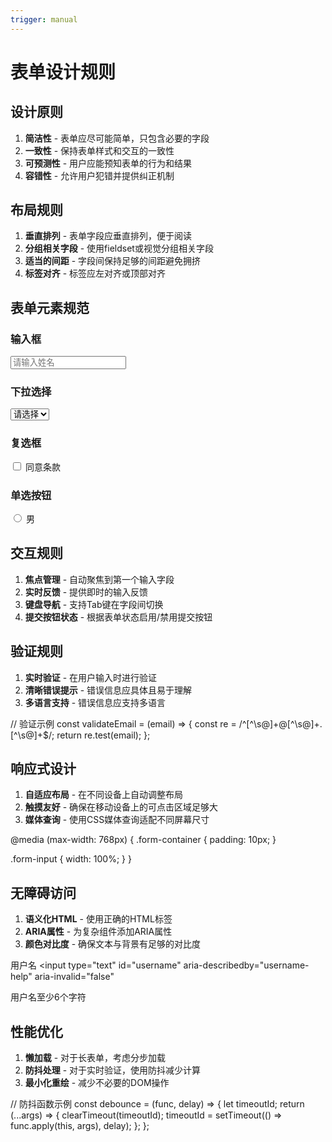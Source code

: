 ```yaml
---
trigger: manual
---
```

# 表单设计规则

## 设计原则

1. **简洁性** - 表单应尽可能简单，只包含必要的字段
2. **一致性** - 保持表单样式和交互的一致性
3. **可预测性** - 用户应能预知表单的行为和结果
4. **容错性** - 允许用户犯错并提供纠正机制

## 布局规则

1. **垂直排列** - 表单字段应垂直排列，便于阅读
2. **分组相关字段** - 使用fieldset或视觉分组相关字段
3. **适当的间距** - 字段间保持足够的间距避免拥挤
4. **标签对齐** - 标签应左对齐或顶部对齐

## 表单元素规范

### 输入框
<input type="text" class="form-input" placeholder="请输入姓名">

### 下拉选择
<select class="form-select">
  <option value="">请选择</option>
  <option value="option1">选项1</option>
</select>

### 复选框
<label class="checkbox-label">
  <input type="checkbox" class="form-checkbox">
  <span class="checkmark"></span>
  同意条款
</label>

### 单选按钮
<label class="radio-label">
  <input type="radio" name="gender" class="form-radio">
  <span class="radiomark"></span>
  男
</label>

## 交互规则

1. **焦点管理** - 自动聚焦到第一个输入字段
2. **实时反馈** - 提供即时的输入反馈
3. **键盘导航** - 支持Tab键在字段间切换
4. **提交按钮状态** - 根据表单状态启用/禁用提交按钮

## 验证规则

1. **实时验证** - 在用户输入时进行验证
2. **清晰错误提示** - 错误信息应具体且易于理解
3. **多语言支持** - 错误信息应支持多语言

// 验证示例
const validateEmail = (email) => {
  const re = /^[^\s@]+@[^\s@]+\.[^\s@]+$/;
  return re.test(email);
};

## 响应式设计

1. **自适应布局** - 在不同设备上自动调整布局
2. **触摸友好** - 确保在移动设备上的可点击区域足够大
3. **媒体查询** - 使用CSS媒体查询适配不同屏幕尺寸

@media (max-width: 768px) {
  .form-container {
    padding: 10px;
  }
  
  .form-input {
    width: 100%;
  }
}

## 无障碍访问

1. **语义化HTML** - 使用正确的HTML标签
2. **ARIA属性** - 为复杂组件添加ARIA属性
3. **颜色对比度** - 确保文本与背景有足够的对比度

<label for="username">用户名</label>
<input 
  type="text" 
  id="username" 
  aria-describedby="username-help"
  aria-invalid="false"
>
<div id="username-help" class="help-text">
  用户名至少6个字符
</div>

## 性能优化

1. **懒加载** - 对于长表单，考虑分步加载
2. **防抖处理** - 对于实时验证，使用防抖减少计算
3. **最小化重绘** - 减少不必要的DOM操作

// 防抖函数示例
const debounce = (func, delay) => {
  let timeoutId;
  return (...args) => {
    clearTimeout(timeoutId);
    timeoutId = setTimeout(() => func.apply(this, args), delay);
  };
};
